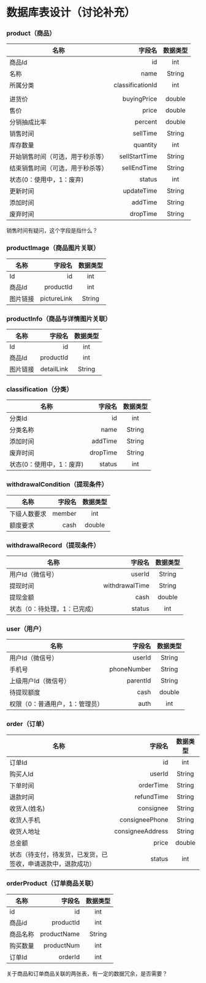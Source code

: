 # 数据库表设计（讨论补充）

### product（商品）
| 名称        | 字段名   |  数据类型  |
| --------   | -----:  | :----:  |
| 商品Id     | id |   int     |
| 名称        |   name   |   String   |
| 所属分类        |    classificationId    |  int  |
|                                  |                  |          |
| 进货价        |   buyingPrice   |   double   |
| 售价        |    price    |  double  |
| 分销抽成比率        |    percent    |  double  |
| 销售时间        |    sellTime    |  String  |
| 库存数量        |    quantity    |  int  |
| 开始销售时间（可选，用于秒杀等）        |    sellStartTime    |  String  |
| 结束销售时间（可选，用于秒杀等）        |    sellEndTime    |  String  |
| 状态(0：使用中，1：废弃)      |    status    |  int  |
| 更新时间        |    updateTime    |  String  |
| 添加时间        |    addTime    |  String  |
| 废弃时间        |    dropTime    |  String  |

销售时间有疑问，这个字段是指什么？

### productImage（商品图片关联）
| 名称        | 字段名   |  数据类型  |
| --------   | -----:  | :----:  |
| Id     | id |   int     |
| 商品Id     | productId |   int     |
| 图片链接        |   pictureLink   |   String   |

### productInfo（商品与详情图片关联）
| 名称        | 字段名   |  数据类型  |
| --------   | -----:  | :----:  |
| Id     | id |   int     |
| 商品Id     | productId |   int     |
| 图片链接        |   detailLink   |   String   |

### classification（分类）
| 名称        | 字段名   |  数据类型  |
| --------   | -----:  | :----:  |
| 分类Id     | id |   int     |
| 分类名称        |   name   |   String   |
| 添加时间     | addTime |   String     |
| 废弃时间     | dropTime |   String     |
| 状态(0：使用中，1：废弃)        |   status   |   int   |


### withdrawalCondition（提现条件）
| 名称        | 字段名   |  数据类型  |
| --------   | -----:  | :----:  |
| 下级人数要求     | member |   int     |
| 额度要求        |   cash   |   double   |



### withdrawalRecord（提现条件）
| 名称        | 字段名   |  数据类型  |
| --------   | -----:  | :----:  |
| 用户Id（微信号）     | userId |   String     |
| 提现时间        |   withdrawalTime   |   String   |
| 提现金额     | cash |   double     |
| 状态（0：待处理，1：已完成）        |   status   |   int   |

### user（用户）
| 名称        | 字段名   |  数据类型  |
| --------   | -----:  | :----:  |
| 用户Id（微信号）     | userId |   String     |
| 手机号        |   phoneNumber   |   String   |
| 上级用户Id（微信号）     | parentId |   String     |
| 待提现额度        |   cash   |   double   |
| 权限（0：普通用户，1：管理员）        |   auth   |   int   |

### order（订单）
| 名称        | 字段名   |  数据类型  |
| --------   | -----:  | :----:  |
| 订单Id     | id |   int     |
| 购买人Id        |   userId   |   String   |
| 下单时间     | orderTime |   String     |
| 退款时间     | refundTime |   String     |
| 收货人(姓名)       |   consignee   |   String   |
| 收货人手机       |   consigneePhone   |   String   |
| 收货人地址       |   consigneeAddress   |   String   |
| 总金额        |   price   |   double   |
| 状态（待支付，待发货，已发货，已签收，申请退款中，退款成功）        |   status   |   int   |

### orderProduct（订单商品关联）
| 名称        | 字段名   |  数据类型  |
| --------   | -----:  | :----:  |
| id     | id |   int     |
| 商品id        |   productId   |   int   |
| 商品名称        |   productName   |   String   |
| 购买数量     | productNum |   int     |
| 订单Id       |   orderId   |   int   |

关于商品和订单商品关联的两张表，有一定的数据冗余，是否需要？ 




